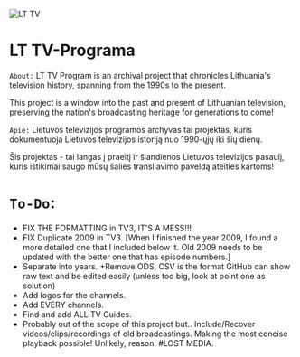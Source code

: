 ![LT TV](https://github.com/Zorklis/LT-TV-Programa/assets/85455465/82827ba4-b1a7-45c4-b804-0d9581e96f16)

# LT TV-Programa
`About:`
LT TV Program is an archival project that chronicles Lithuania's television history, spanning from the 1990s to the present. 

This project is a window into the past and present of Lithuanian television, preserving the nation's broadcasting heritage for generations to come!

`Apie:`
Lietuvos televizijos programos archyvas tai projektas, kuris dokumentuoja Lietuvos televizijos istoriją nuo 1990-ųjų iki šių dienų.

Šis projektas - tai langas į praeitį ir šiandienos Lietuvos televizijos pasaulį, kuris ištikimai saugo mūsų šalies transliavimo paveldą ateities kartoms!

# `To-Do`:
- FIX THE FORMATTING in TV3, IT'S A MESS!!!
- FIX Duplicate 2009 in TV3. [When I finished the year 2009, I found a more detailed one that I included below it. Old 2009 needs to be updated with the better one that has episode numbers.]
- Separate into years. +Remove ODS, CSV is the format GitHub can show raw text and be edited easily (unless too big, look at point one as solution)
- Add logos for the channels.
- Add EVERY channels.
- Find and add ALL TV Guides.
- Probably out of the scope of this project but.. Include/Recover videos/clips/recordings of old broadcastings. Making the most concise playback possible! Unlikely, reason: #LOST MEDIA.

